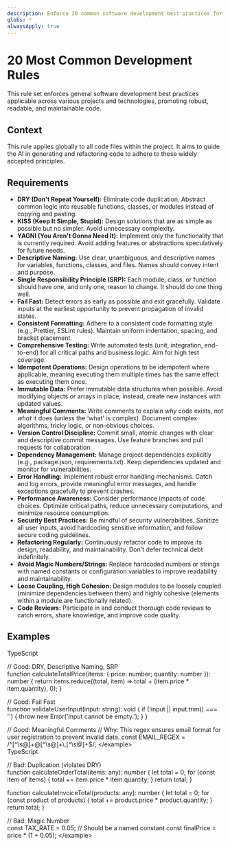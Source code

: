 ```yaml
---
description: Enforce 20 common software development best practices for robust and maintainable code.
globs: *
alwaysApply: true
---
```


# **20 Most Common Development Rules**

This rule set enforces general software development best practices applicable across various projects and technologies, promoting robust, readable, and maintainable code.

## **Context**

This rule applies globally to all code files within the project. It aims to guide the AI in generating and refactoring code to adhere to these widely accepted principles.

## **Requirements**

* **DRY (Don't Repeat Yourself):** Eliminate code duplication. Abstract common logic into reusable functions, classes, or modules instead of copying and pasting.  
* **KISS (Keep It Simple, Stupid):** Design solutions that are as simple as possible but no simpler. Avoid unnecessary complexity.  
* **YAGNI (You Aren't Gonna Need It):** Implement only the functionality that is currently required. Avoid adding features or abstractions speculatively for future needs.  
* **Descriptive Naming:** Use clear, unambiguous, and descriptive names for variables, functions, classes, and files. Names should convey intent and purpose.  
* **Single Responsibility Principle (SRP):** Each module, class, or function should have one, and only one, reason to change. It should do one thing well.  
* **Fail Fast:** Detect errors as early as possible and exit gracefully. Validate inputs at the earliest opportunity to prevent propagation of invalid states.  
* **Consistent Formatting:** Adhere to a consistent code formatting style (e.g., Prettier, ESLint rules). Maintain uniform indentation, spacing, and bracket placement.  
* **Comprehensive Testing:** Write automated tests (unit, integration, end-to-end) for all critical paths and business logic. Aim for high test coverage.  
* **Idempotent Operations:** Design operations to be idempotent where applicable, meaning executing them multiple times has the same effect as executing them once.  
* **Immutable Data:** Prefer immutable data structures when possible. Avoid modifying objects or arrays in place; instead, create new instances with updated values.  
* **Meaningful Comments:** Write comments to explain *why* code exists, not *what* it does (unless the 'what' is complex). Document complex algorithms, tricky logic, or non-obvious choices.  
* **Version Control Discipline:** Commit small, atomic changes with clear and descriptive commit messages. Use feature branches and pull requests for collaboration.  
* **Dependency Management:** Manage project dependencies explicitly (e.g., package.json, requirements.txt). Keep dependencies updated and monitor for vulnerabilities.  
* **Error Handling:** Implement robust error handling mechanisms. Catch and log errors, provide meaningful error messages, and handle exceptions gracefully to prevent crashes.  
* **Performance Awareness:** Consider performance impacts of code choices. Optimize critical paths, reduce unnecessary computations, and minimize resource consumption.  
* **Security Best Practices:** Be mindful of security vulnerabilities. Sanitize all user inputs, avoid hardcoding sensitive information, and follow secure coding guidelines.  
* **Refactoring Regularly:** Continuously refactor code to improve its design, readability, and maintainability. Don't defer technical debt indefinitely.  
* **Avoid Magic Numbers/Strings:** Replace hardcoded numbers or strings with named constants or configuration variables to improve readability and maintainability.  
* **Loose Coupling, High Cohesion:** Design modules to be loosely coupled (minimize dependencies between them) and highly cohesive (elements within a module are functionally related).  
* **Code Reviews:** Participate in and conduct thorough code reviews to catch errors, share knowledge, and improve code quality.

## **Examples**

<example type="valid">
TypeScript

// Good: DRY, Descriptive Naming, SRP  
function calculateTotalPrice(items: { price: number; quantity: number }): number {
  return items.reduce((total, item) => total + (item.price * item.quantity), 0);
}

// Good: Fail Fast  
function validateUserInput(input: string): void {
  if (!input || input.trim() === '') {
    throw new Error('Input cannot be empty.');
  }
}

// Good: Meaningful Comments
// Why: This regex ensures email format for user registration to prevent invalid data.
const EMAIL_REGEX = /^\[^\\s@\]+@\[^\\s@\]+\\.\[^\\s@\]+$/;
</example\>  
<example type="invalid">
TypeScript

// Bad: Duplication (violates DRY)  
function calculateOrderTotal(items: any): number {
  let total = 0;
  for (const item of items) {
    total += item.price * item.quantity;
  }
  return total;
}

function calculateInvoiceTotal(products: any): number {
  let total = 0;
  for (const product of products) {
    total += product.price * product.quantity;
  }
  return total;
}

// Bad: Magic Number  
const TAX_RATE = 0.05; // Should be a named constant
const finalPrice = price * (1 + 0.05);
</example\>